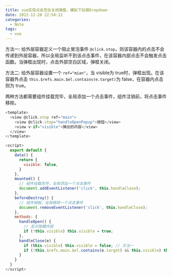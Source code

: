 ```yaml
---
title: vue实现点击空白关闭弹窗，模拟下拉框Dropdown
date: 2022-12-20 22:54:12
categories:
  - Note
tags:
  - vue
---
```


方法一: 给外层容器定义一个阻止冒泡事件 `@click.stop`，则该容器内的点击不会传递到外层容器，所以全局监听不到该点击事件，在该容器内部点击不会触发点击函数。当弹框出现时，点击外部空白区域，弹框关闭。

方法二: 给外层容器设置一个 `ref="mian"`，当 visible为 true时，弹框出现。在该容器外点击 `this.$refs.main.$el.contains(e.target)`为 false，在容器内点击则为 true。

两种方法都需要组件挂载完毕，全局添加一个点击事件，组件注销前，将点击事件移除。

<!-- more -->

``` js
<template>
  <view @click.stop ref="main">
    <view @click.stop="handleOpenPopup">按钮</view>
    <view v-if="visible">弹出的内容</view>
  </view>
</template>

<script>
  export default {
    data() {
      return {
        visible: false,
      }
    },
    mounted() {
      // 组件挂载完毕，全局添加一个点击事件
      document.addEventListener('click', this.handleClose);
    },
    beforeDestroy() {
      // 组件销毁，全局移除一个点击事件
      document.removeEventListener('click', this.handleClose);
    },
    methods: {
      handleOpen() {
        // 显示隐藏内容
        if (!this.visible) this.visible = true;
      },
      handleClose(e) {
        if (this.visible) this.visible = false; // 方法一
        if (!this.$refs.main.$el.contains(e.target) && this.visible) this.visible = false; // 方法二
      }
    }
  }
</script>
```
